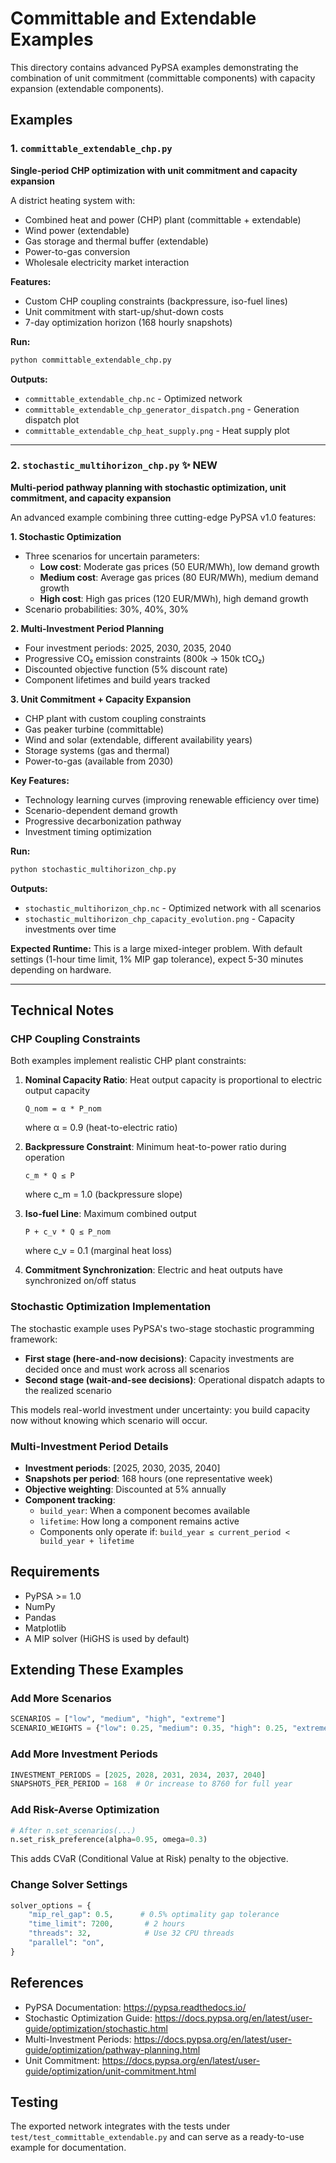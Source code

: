 # Committable and Extendable Examples

This directory contains advanced PyPSA examples demonstrating the combination of unit commitment (committable components) with capacity expansion (extendable components).

## Examples

### 1. `committable_extendable_chp.py`

**Single-period CHP optimization with unit commitment and capacity expansion**

A district heating system with:
- Combined heat and power (CHP) plant (committable + extendable)
- Wind power (extendable)
- Gas storage and thermal buffer (extendable)
- Power-to-gas conversion
- Wholesale electricity market interaction

**Features:**
- Custom CHP coupling constraints (backpressure, iso-fuel lines)
- Unit commitment with start-up/shut-down costs
- 7-day optimization horizon (168 hourly snapshots)

**Run:**
```bash
python committable_extendable_chp.py
```

**Outputs:**
- `committable_extendable_chp.nc` - Optimized network
- `committable_extendable_chp_generator_dispatch.png` - Generation dispatch plot
- `committable_extendable_chp_heat_supply.png` - Heat supply plot

---

### 2. `stochastic_multihorizon_chp.py` ✨ NEW

**Multi-period pathway planning with stochastic optimization, unit commitment, and capacity expansion**

An advanced example combining three cutting-edge PyPSA v1.0 features:

**1. Stochastic Optimization**
- Three scenarios for uncertain parameters:
  - **Low cost**: Moderate gas prices (50 EUR/MWh), low demand growth
  - **Medium cost**: Average gas prices (80 EUR/MWh), medium demand growth
  - **High cost**: High gas prices (120 EUR/MWh), high demand growth
- Scenario probabilities: 30%, 40%, 30%

**2. Multi-Investment Period Planning**
- Four investment periods: 2025, 2030, 2035, 2040
- Progressive CO₂ emission constraints (800k → 150k tCO₂)
- Discounted objective function (5% discount rate)
- Component lifetimes and build years tracked

**3. Unit Commitment + Capacity Expansion**
- CHP plant with custom coupling constraints
- Gas peaker turbine (committable)
- Wind and solar (extendable, different availability years)
- Storage systems (gas and thermal)
- Power-to-gas (available from 2030)

**Key Features:**
- Technology learning curves (improving renewable efficiency over time)
- Scenario-dependent demand growth
- Progressive decarbonization pathway
- Investment timing optimization

**Run:**
```bash
python stochastic_multihorizon_chp.py
```

**Outputs:**
- `stochastic_multihorizon_chp.nc` - Optimized network with all scenarios
- `stochastic_multihorizon_chp_capacity_evolution.png` - Capacity investments over time

**Expected Runtime:** 
This is a large mixed-integer problem. With default settings (1-hour time limit, 1% MIP gap tolerance), expect 5-30 minutes depending on hardware.

---

## Technical Notes

### CHP Coupling Constraints

Both examples implement realistic CHP plant constraints:

1. **Nominal Capacity Ratio**: Heat output capacity is proportional to electric output capacity
   ```
   Q_nom = α * P_nom
   ```
   where α = 0.9 (heat-to-electric ratio)

2. **Backpressure Constraint**: Minimum heat-to-power ratio during operation
   ```
   c_m * Q ≤ P
   ```
   where c_m = 1.0 (backpressure slope)

3. **Iso-fuel Line**: Maximum combined output
   ```
   P + c_v * Q ≤ P_nom
   ```
   where c_v = 0.1 (marginal heat loss)

4. **Commitment Synchronization**: Electric and heat outputs have synchronized on/off status

### Stochastic Optimization Implementation

The stochastic example uses PyPSA's two-stage stochastic programming framework:

- **First stage (here-and-now decisions)**: Capacity investments are decided once and must work across all scenarios
- **Second stage (wait-and-see decisions)**: Operational dispatch adapts to the realized scenario

This models real-world investment under uncertainty: you build capacity now without knowing which scenario will occur.

### Multi-Investment Period Details

- **Investment periods**: [2025, 2030, 2035, 2040]
- **Snapshots per period**: 168 hours (one representative week)
- **Objective weighting**: Discounted at 5% annually
- **Component tracking**: 
  - `build_year`: When a component becomes available
  - `lifetime`: How long a component remains active
  - Components only operate if: `build_year ≤ current_period < build_year + lifetime`

## Requirements

- PyPSA >= 1.0
- NumPy
- Pandas
- Matplotlib
- A MIP solver (HiGHS is used by default)

## Extending These Examples

### Add More Scenarios
```python
SCENARIOS = ["low", "medium", "high", "extreme"]
SCENARIO_WEIGHTS = {"low": 0.25, "medium": 0.35, "high": 0.25, "extreme": 0.15}
```

### Add More Investment Periods
```python
INVESTMENT_PERIODS = [2025, 2028, 2031, 2034, 2037, 2040]
SNAPSHOTS_PER_PERIOD = 168  # Or increase to 8760 for full year
```

### Add Risk-Averse Optimization
```python
# After n.set_scenarios(...)
n.set_risk_preference(alpha=0.95, omega=0.3)
```
This adds CVaR (Conditional Value at Risk) penalty to the objective.

### Change Solver Settings
```python
solver_options = {
    "mip_rel_gap": 0.5,      # 0.5% optimality gap tolerance
    "time_limit": 7200,       # 2 hours
    "threads": 32,            # Use 32 CPU threads
    "parallel": "on",
}
```

## References

- PyPSA Documentation: https://pypsa.readthedocs.io/
- Stochastic Optimization Guide: https://docs.pypsa.org/en/latest/user-guide/optimization/stochastic.html
- Multi-Investment Periods: https://docs.pypsa.org/en/latest/user-guide/optimization/pathway-planning.html
- Unit Commitment: https://docs.pypsa.org/en/latest/user-guide/optimization/unit-commitment.html

## Testing

The exported network integrates with the tests under `test/test_committable_extendable.py` and can serve as a ready-to-use example for documentation.
